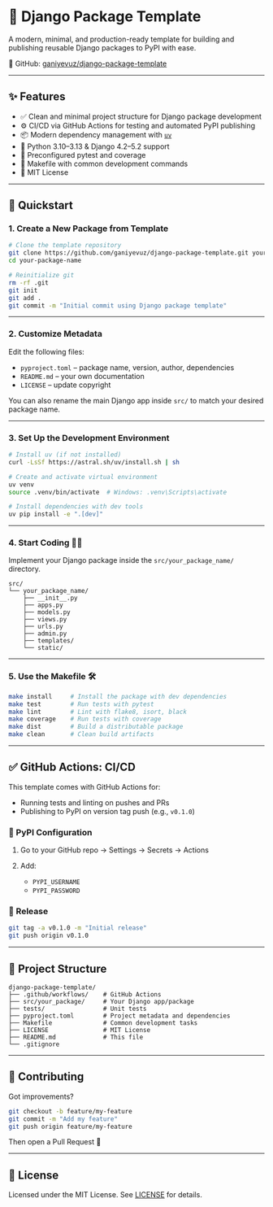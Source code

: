 # 🧱 Django Package Template

A modern, minimal, and production-ready template for building and publishing reusable Django packages to PyPI with ease.

🔗 GitHub: [ganiyevuz/django-package-template](https://github.com/ganiyevuz/django-package-template)

---

## ✨ Features

- ✅ Clean and minimal project structure for Django package development
- ⚙️ CI/CD via GitHub Actions for testing and automated PyPI publishing
- 📦 Modern dependency management with [`uv`](https://github.com/astral-sh/uv)
- 🐍 Python 3.10–3.13 & Django 4.2–5.2 support
- 🧪 Preconfigured pytest and coverage
- 🧹 Makefile with common development commands
- 📄 MIT License

---

## 🚀 Quickstart

### 1. Create a New Package from Template

```bash
# Clone the template repository
git clone https://github.com/ganiyevuz/django-package-template.git your-package-name
cd your-package-name

# Reinitialize git
rm -rf .git
git init
git add .
git commit -m "Initial commit using Django package template"
````

---

### 2. Customize Metadata

Edit the following files:

* `pyproject.toml` – package name, version, author, dependencies
* `README.md` – your own documentation
* `LICENSE` – update copyright

You can also rename the main Django app inside `src/` to match your desired package name.

---

### 3. Set Up the Development Environment

```bash
# Install uv (if not installed)
curl -LsSf https://astral.sh/uv/install.sh | sh

# Create and activate virtual environment
uv venv
source .venv/bin/activate  # Windows: .venv\Scripts\activate

# Install dependencies with dev tools
uv pip install -e ".[dev]"
```

---

### 4. Start Coding 🧑‍💻

Implement your Django package inside the `src/your_package_name/` directory.

```text
src/
└── your_package_name/
    ├── __init__.py
    ├── apps.py
    ├── models.py
    ├── views.py
    ├── urls.py
    ├── admin.py
    ├── templates/
    └── static/
```

---

### 5. Use the Makefile 🛠️

```bash
make install     # Install the package with dev dependencies
make test        # Run tests with pytest
make lint        # Lint with flake8, isort, black
make coverage    # Run tests with coverage
make dist        # Build a distributable package
make clean       # Clean build artifacts
```

---

## ✅ GitHub Actions: CI/CD

This template comes with GitHub Actions for:

* Running tests and linting on pushes and PRs
* Publishing to PyPI on version tag push (e.g., `v0.1.0`)

### 🔐 PyPI Configuration

1. Go to your GitHub repo → Settings → Secrets → Actions
2. Add:

    * `PYPI_USERNAME`
    * `PYPI_PASSWORD`

### 🚢 Release

```bash
git tag -a v0.1.0 -m "Initial release"
git push origin v0.1.0
```

---

## 🧪 Project Structure

```text
django-package-template/
├── .github/workflows/    # GitHub Actions
├── src/your_package/     # Your Django app/package
├── tests/                # Unit tests
├── pyproject.toml        # Project metadata and dependencies
├── Makefile              # Common development tasks
├── LICENSE               # MIT License
├── README.md             # This file
└── .gitignore
```

---

## 🤝 Contributing

Got improvements?

```bash
git checkout -b feature/my-feature
git commit -m "Add my feature"
git push origin feature/my-feature
```

Then open a Pull Request 🧷

---

## 📄 License

Licensed under the MIT License. See [LICENSE](LICENSE) for details.

